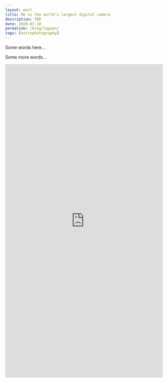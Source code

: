 ```yaml
---
layout: post
title: Me vs the world's largest digital camera
description: TBD
date: 2020-07-10
permalink: /blog/lagoon/
tags: [astrophotography]
---
```



Some words here...



Some more words...

<iframe frameborder="0" class="juxtapose" width="100%" height="1000" src="https://cdn.knightlab.com/libs/juxtapose/latest/embed/index.html?uid=6ecac66b-65a7-11f0-bb24-0936e1cb08fb"></iframe>


